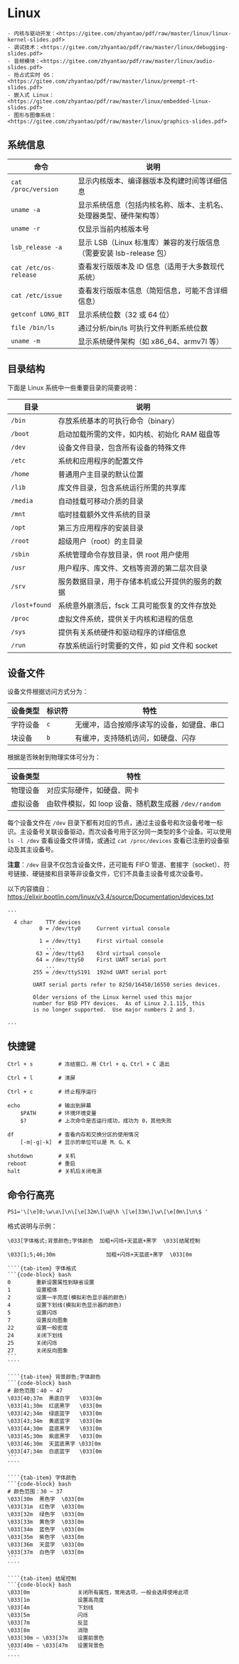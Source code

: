 # Linux

```{note}
- 内核与驱动开发：<https://gitee.com/zhyantao/pdf/raw/master/linux/linux-kernel-slides.pdf>
- 调试技术：<https://gitee.com/zhyantao/pdf/raw/master/linux/debugging-slides.pdf>
- 音频模块：<https://gitee.com/zhyantao/pdf/raw/master/linux/audio-slides.pdf>
- 抢占式实时 OS：<https://gitee.com/zhyantao/pdf/raw/master/linux/preempt-rt-slides.pdf>
- 嵌入式 Linux：<https://gitee.com/zhyantao/pdf/raw/master/linux/embedded-linux-slides.pdf>
- 图形与图像系统：<https://gitee.com/zhyantao/pdf/raw/master/linux/graphics-slides.pdf>
```

## 系统信息

| 命令                  | 说明                                                                |
| --------------------- | ------------------------------------------------------------------- |
| `cat /proc/version`   | 显示内核版本、编译器版本及构建时间等详细信息                        |
| `uname -a`            | 显示系统信息（包括内核名称、版本、主机名、处理器类型、硬件架构等）  |
| `uname -r`            | 仅显示当前内核版本号                                                |
| `lsb_release -a`      | 显示 LSB（Linux 标准库）兼容的发行版信息（需要安装 lsb-release 包） |
| `cat /etc/os-release` | 查看发行版版本及 ID 信息（适用于大多数现代系统）                    |
| `cat /etc/issue`      | 查看发行版版本信息（简短信息，可能不含详细信息）                    |
| `getconf LONG_BIT`    | 显示系统位数（32 或 64 位）                                         |
| `file /bin/ls`        | 通过分析/bin/ls 可执行文件判断系统位数                              |
| `uname -m`            | 显示系统硬件架构（如 x86_64、armv7l 等）                            |

## 目录结构

下面是 Linux 系统中一些重要目录的简要说明：

| 目录          | 说明                                             |
| ------------- | ------------------------------------------------ |
| `/bin`        | 存放系统基本的可执行命令（binary）               |
| `/boot`       | 启动加载所需的文件，如内核、初始化 RAM 磁盘等    |
| `/dev`        | 设备文件目录，包含所有设备的特殊文件             |
| `/etc`        | 系统和应用程序的配置文件                         |
| `/home`       | 普通用户主目录的默认位置                         |
| `/lib`        | 库文件目录，包含系统运行所需的共享库             |
| `/media`      | 自动挂载可移动介质的目录                         |
| `/mnt`        | 临时挂载额外文件系统的目录                       |
| `/opt`        | 第三方应用程序的安装目录                         |
| `/root`       | 超级用户（root）的主目录                         |
| `/sbin`       | 系统管理命令存放目录，供 root 用户使用           |
| `/usr`        | 用户程序、库文件、文档等资源的第二层次目录       |
| `/srv`        | 服务数据目录，用于存储本机或公开提供的服务的数据 |
| `/lost+found` | 系统意外崩溃后，fsck 工具可能恢复的文件存放处    |
| `/proc`       | 虚拟文件系统，提供关于内核和进程的信息           |
| `/sys`        | 提供有关系统硬件和驱动程序的详细信息             |
| `/run`        | 存放系统运行时需要的文件，如 pid 文件和 socket   |

## 设备文件

设备文件根据访问方式分为：

| 设备类型 | 标识符 | 特性                                       |
| -------- | ------ | ------------------------------------------ |
| 字符设备 | `c`    | 无缓冲，适合按顺序读写的设备，如键盘、串口 |
| 块设备   | `b`    | 有缓冲，支持随机访问，如硬盘、闪存         |

根据是否映射到物理实体可分为：

| 设备类型 | 特性                                                 |
| -------- | ---------------------------------------------------- |
| 物理设备 | 对应实际硬件，如硬盘、网卡                           |
| 虚拟设备 | 由软件模拟，如 loop 设备、随机数生成器 `/dev/random` |

每个设备文件在 `/dev` 目录下都有对应的节点，通过主设备号和次设备号唯一标识。主设备号关联设备驱动，而次设备号用于区分同一类型的多个设备。可以使用 `ls -l /dev` 查看设备文件详情，或通过 `cat /proc/devices` 查看已注册的设备驱动及其主设备号。

**注意**：`/dev` 目录不仅包含设备文件，还可能有 FIFO 管道、套接字（socket）、符号链接、硬链接和目录等非设备文件，它们不具备主设备号或次设备号。

以下内容摘自：<https://elixir.bootlin.com/linux/v3.4/source/Documentation/devices.txt>

```text
...

  4 char	TTY devices
          0 = /dev/tty0		Current virtual console

          1 = /dev/tty1		First virtual console
            ...
         63 = /dev/tty63	63rd virtual console
         64 = /dev/ttyS0	First UART serial port
            ...
        255 = /dev/ttyS191	192nd UART serial port

        UART serial ports refer to 8250/16450/16550 series devices.

        Older versions of the Linux kernel used this major
        number for BSD PTY devices.  As of Linux 2.1.115, this
        is no longer supported.	 Use major numbers 2 and 3.

...
```

## 快捷键

```{code-block} bash
Ctrl + s        # 冻结窗口，用 Ctrl + q，Ctrl + C 退出

Ctrl + l        # 清屏

Ctrl + c        # 终止程序运行

echo            # 输出到屏幕
    $PATH       # 环境环境变量
    $?          # 上次命令是否运行成功，成功为 0，其他失败

df              # 查看内存和交换分区的使用情况
    [-m|-g|-k]  # 显示的单位可以是 M、G、K

shutdown        # 关机
reboot          # 重启
halt            # 关机后关闭电源
```

## 命令行高亮

```{code-block} bash
PS1='\[\e]0;\w\a\]\n\[\e[32m\]\u@\h \[\e[33m\]\w\[\e[0m\]\n\$ '
```

格式说明与示例：

```{code-block} bash
\033[字体格式;背景颜色;字体颜色  加粗+闪烁+天蓝底+黑字  \033[结尾控制

\033[1;5;46;30m                加粗+闪烁+天蓝底+黑字  \033[0m
```

`````{tab-set}
````{tab-item} 字体格式
```{code-block} bash
0        重新设置属性到缺省设置
1        设置粗体
2        设置一半亮度(模拟彩色显示器的颜色)
4        设置下划线(模拟彩色显示器的颜色)
5        设置闪烁
7        设置反向图象
22       设置一般密度
24       关闭下划线
25       关闭闪烁
27       关闭反向图象
```
````

````{tab-item} 背景颜色;字体颜色
```{code-block} bash
# 颜色范围：40 ~ 47
\033[40;37m  黑底白字   \033[0m
\033[41;30m  红底黑字   \033[0m
\033[42;34m  绿底蓝字   \033[0m
\033[43;34m  黄底蓝字   \033[0m
\033[44;30m  蓝底黑字   \033[0m
\033[45;30m  紫底黑字   \033[0m
\033[46;30m  天蓝底黑字 \033[0m
\033[47;34m  白底蓝字   \033[0m
```
````

````{tab-item} 字体颜色
```{code-block} bash
# 颜色范围：30 ~ 37
\033[30m  黑色字  \033[0m
\033[31m  红色字  \033[0m
\033[32m  绿色字  \033[0m
\033[33m  黄色字  \033[0m
\033[34m  蓝色字  \033[0m
\033[35m  紫色字  \033[0m
\033[36m  天蓝字  \033[0m
\033[37m  白色字  \033[0m
```
````

````{tab-item} 结尾控制
```{code-block} bash
\033[0m               关闭所有属性，常用选项，一般会选择使用此项
\033[1m               设置高亮度
\033[4m               下划线
\033[5m               闪烁
\033[7m               反显
\033[8m               消隐
\033[30m ~ \033[37m   设置前景色
\033[40m ~ \033[47m   设置背景色
```
````
`````

